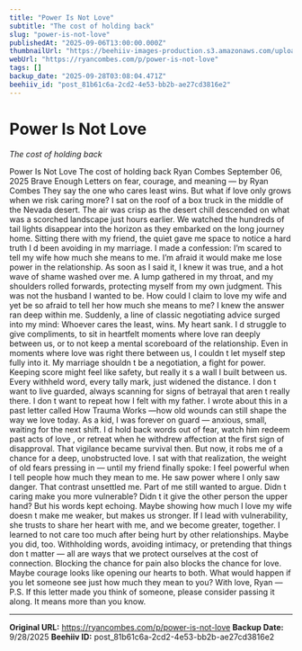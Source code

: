```yaml
---
title: "Power Is Not Love"
subtitle: "The cost of holding back"
slug: "power-is-not-love"
publishedAt: "2025-09-06T13:00:00.000Z"
thumbnailUrl: "https://beehiiv-images-production.s3.amazonaws.com/uploads/asset/file/8f4ff478-76ae-4c8d-8af8-c490715e0c04/power_is_not_love.png?t=1757107055"
webUrl: "https://ryancombes.com/p/power-is-not-love"
tags: []
backup_date: "2025-09-28T03:08:04.471Z"
beehiiv_id: "post_81b61c6a-2cd2-4e53-bb2b-ae27cd3816e2"
---
```


# Power Is Not Love

*The cost of holding back*



Power Is Not Love The cost of holding back Ryan Combes September 06, 2025 Brave Enough Letters on fear, courage, and meaning — by Ryan Combes They say the one who cares least wins. But what if love only grows when we risk caring more? I sat on the roof of a box truck in the middle of the Nevada desert. The air was crisp as the desert chill descended on what was a scorched landscape just hours earlier. We watched the hundreds of tail lights disappear into the horizon as they embarked on the long journey home. Sitting there with my friend, the quiet gave me space to notice a hard truth I d been avoiding in my marriage. I made a confession: I’m scared to tell my wife how much she means to me. I’m afraid it would make me lose power in the relationship. As soon as I said it, I knew it was true, and a hot wave of shame washed over me. A lump gathered in my throat, and my shoulders rolled forwards, protecting myself from my own judgment. This was not the husband I wanted to be. How could I claim to love my wife and yet be so afraid to tell her how much she means to me? I knew the answer ran deep within me. Suddenly, a line of classic negotiating advice surged into my mind: Whoever cares the least, wins. My heart sank. I d struggle to give compliments, to sit in heartfelt moments where love ran deeply between us, or to not keep a mental scoreboard of the relationship. Even in moments where love was right there between us, I couldn t let myself step fully into it. My marriage shouldn t be a negotiation, a fight for power. Keeping score might feel like safety, but really it s a wall I built between us. Every withheld word, every tally mark, just widened the distance. I don t want to live guarded, always scanning for signs of betrayal that aren t really there. I don t want to repeat how I felt with my father. I wrote about this in a past letter called How Trauma Works —how old wounds can still shape the way we love today. As a kid, I was forever on guard — anxious, small, waiting for the next shift. I d hold back words out of fear, watch him redeem past acts of love , or retreat when he withdrew affection at the first sign of disapproval. That vigilance became survival then. But now, it robs me of a chance for a deep, unobstructed love. I sat with that realization, the weight of old fears pressing in — until my friend finally spoke: I feel powerful when I tell people how much they mean to me. He saw power where I only saw danger. That contrast unsettled me. Part of me still wanted to argue. Didn t caring make you more vulnerable? Didn t it give the other person the upper hand? But his words kept echoing. Maybe showing how much I love my wife doesn t make me weaker, but makes us stronger. If I lead with vulnerability, she trusts to share her heart with me, and we become greater, together. I learned to not care too much after being hurt by other relationships. Maybe you did, too. Withholding words, avoiding intimacy, or pretending that things don t matter — all are ways that we protect ourselves at the cost of connection. Blocking the chance for pain also blocks the chance for love. Maybe courage looks like opening our hearts to both. What would happen if you let someone see just how much they mean to you? With love, Ryan — P.S. If this letter made you think of someone, please consider passing it along. It means more than you know.

---

**Original URL:** https://ryancombes.com/p/power-is-not-love
**Backup Date:** 9/28/2025
**Beehiiv ID:** post_81b61c6a-2cd2-4e53-bb2b-ae27cd3816e2
